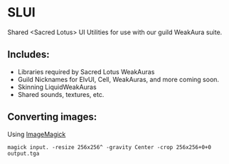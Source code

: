 # SLUI

Shared &lt;Sacred Lotus&gt; UI Utilities for use with our guild WeakAura suite.

## Includes:

- Libraries required by Sacred Lotus WeakAuras
- Guild Nicknames for ElvUI, Cell, WeakAuras, and more coming soon.
- Skinning LiquidWeakAuras
- Shared sounds, textures, etc.

## Converting images:

Using [ImageMagick](https://imagemagick.org/)

```
magick input. -resize 256x256^ -gravity Center -crop 256x256+0+0 output.tga
```
